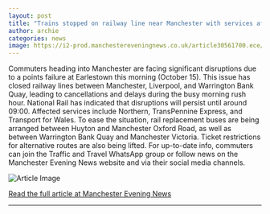 ```yaml
---
layout: post
title: "Trains stopped on railway line near Manchester with services affected"
author: archie
categories: news
image: https://i2-prod.manchestereveningnews.co.uk/article30561700.ece/ALTERNATES/s1200/0_210622railstrike11.jpg
---
```

Commuters heading into Manchester are facing significant disruptions due to a points failure at Earlestown this morning (October 15). This issue has closed railway lines between Manchester, Liverpool, and Warrington Bank Quay, leading to cancellations and delays during the busy morning rush hour. National Rail has indicated that disruptions will persist until around 09:00. Affected services include Northern, TransPennine Express, and Transport for Wales. To ease the situation, rail replacement buses are being arranged between Huyton and Manchester Oxford Road, as well as between Warrington Bank Quay and Manchester Victoria. Ticket restrictions for alternative routes are also being lifted. For up-to-date info, commuters can join the Traffic and Travel WhatsApp group or follow news on the Manchester Evening News website and via their social media channels. 

![Article Image](https://i2-prod.manchestereveningnews.co.uk/article30561700.ece/ALTERNATES/s1200/0_210622railstrike11.jpg)

[Read the full article at Manchester Evening News](https://www.manchestereveningnews.co.uk/news/greater-manchester-news/trains-stopped-railway-line-near-32678538)

---
